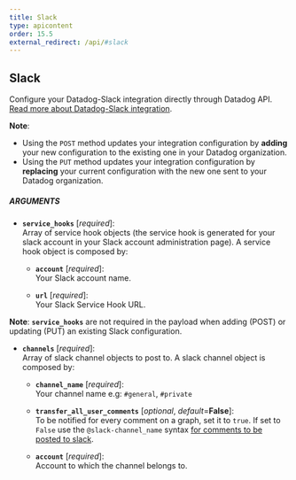 ```yaml
---
title: Slack
type: apicontent
order: 15.5
external_redirect: /api/#slack
---
```


## Slack

Configure your Datadog-Slack integration directly through Datadog API.  
[Read more about Datadog-Slack integration][1].

**Note**: 

* Using the `POST` method updates your integration configuration by **adding** your new configuration to the existing one in your Datadog organization. 
* Using the `PUT` method updates your integration configuration by **replacing** your current configuration with the new one sent to your Datadog organization.

##### ARGUMENTS

* **`service_hooks`** [*required*]:  
    Array of service hook objects (the service hook is generated for your slack account in your Slack account administration page). A service hook object is composed by:

    * **`account`** [*required*]:  
        Your Slack account name.

    * **`url`** [*required*]:  
        Your Slack Service Hook URL.

**Note**: **`service_hooks`** are not required in the payload when adding (POST) or updating (PUT) an existing Slack configuration.

* **`channels`** [*required*]:  
    Array of slack channel objects to post to. A slack channel object is composed by:

    * **`channel_name`** [*required*]:  
        Your channel name e.g: `#general`, `#private`

    * **`transfer_all_user_comments`** [*optional*, *default*=**False**]:  
        To be notified for every comment on a graph, set it to `true`. If set to `False` use the `@slack-channel_name` syntax [for comments to be posted to slack][2].

    * **`account`** [*required*]:  
        Account to which the channel belongs to.

[1]: /integrations/slack
[2]: /monitors/notifications/#slack-integration
